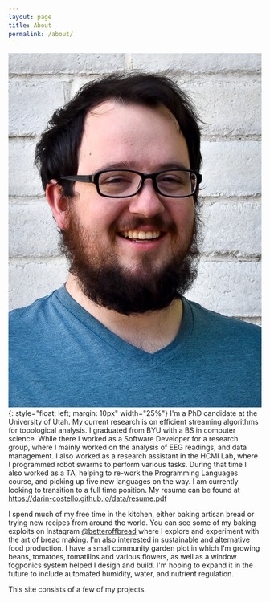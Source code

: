 ```yaml
---
layout: page
title: About
permalink: /about/
---
```


<!-- <img style="float: left;"  scr="/images/about/darin-old.JPG"/> -->

![Picture](/images/about/portrait.jpg){: style="float: left; margin: 10px" width="25%"}
I'm a PhD candidate at the University of Utah. My current research is on efficient streaming algorithms for topological analysis. I graduated from BYU with a BS in computer science. While there I worked as a Software Developer for a research group, where I mainly worked on the analysis of EEG readings, and data management. I also worked as a research assistant in the HCMI Lab, where I programmed robot swarms to perform various tasks. During that time I also worked as a TA, helping to re-work the Programming Languages course, and picking up five new languages on the way. I am currently looking to transition to a full time position. My resume can be found at <https://darin-costello.github.io/data/resume.pdf>

I spend much of my free time in the kitchen, either baking artisan bread or trying new recipes from around the world. You can see some of my baking exploits on Instagram [@betteroffbread](https://www.instagram.com/better.off.bread/) where I explore and experiment with the art of bread making. I'm  also interested in sustainable and alternative food production. I have a small community garden plot in which I'm growing beans, tomatoes, tomatillos and various flowers, as well as a window fogponics system helped I design and build. I'm hoping to expand it in the future to include automated humidity, water, and nutrient regulation. 


This site consists of a few of my projects.
